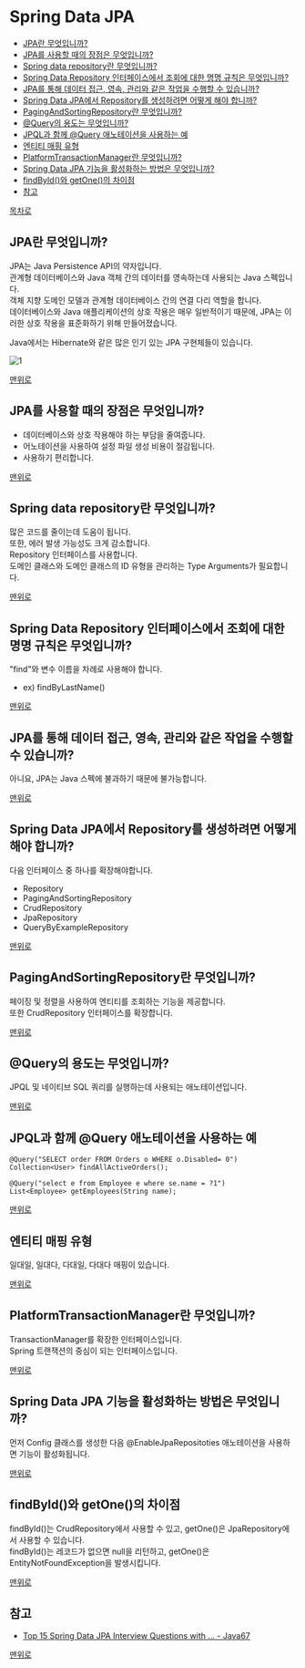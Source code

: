 # Spring Data JPA
* [JPA란 무엇입니까?](#jpa란-무엇입니까)
* [JPA를 사용할 때의 장점은 무엇입니까?]()
* [Spring data repository란 무엇입니까?]()
* [Spring Data Repository 인터페이스에서 조회에 대한 명명 규칙은 무엇입니까?]()
* [JPA를 통해 데이터 접근, 영속, 관리와 같은 작업을 수행할 수 있습니까?]()
* [Spring Data JPA에서 Repository를 생성하려면 어떻게 해야 합니까?]()
* [PagingAndSortingRepository란 무엇입니까?]()
* [@Query의 용도는 무엇입니까?]()
* [JPQL과 함께 @Query 애노테이션을 사용하는 예]()
* [엔티티 매핑 유형]()
* [PlatformTransactionManager란 무엇입니까?]()
* [Spring Data JPA 기능을 활성화하는 방법은 무엇입니까?]()
* [findById()와 getOne()의 차이점]()
* [참고](#참고)

[목차로](https://github.com/smpark1020/tech-interview#%EB%AA%A9%EC%B0%A8)

## JPA란 무엇입니까?
JPA는 Java Persistence API의 약자입니다.   
관계형 데이터베이스와 Java 객체 간의 데이터를 영속하는데 사용되는 Java 스펙입니다.   
객체 지향 도메인 모델과 관계형 데이터베이스 간의 연결 다리 역할을 합니다.   
데이터베이스와 Java 애플리케이션의 상호 작용은 매우 일반적이기 때문에, JPA는 이러한 상호 작용을 표준화하기 위해 만들어졌습니다.   

Java에서는 Hibernate와 같은 많은 인기 있는 JPA 구현체들이 있습니다.   

![1]()

[맨위로](#spring-data-jpa)

## JPA를 사용할 때의 장점은 무엇입니까?
* 데이터베이스와 상호 작용해야 하는 부담을 줄여줍니다.   
* 어노테이션을 사용하여 설정 파일 생성 비용이 절감됩니다.   
* 사용하기 편리합니다.

[맨위로](#spring-data-jpa)

## Spring data repository란 무엇입니까?
많은 코드를 줄이는데 도움이 됩니다.   
또한, 에러 발생 가능성도 크게 감소합니다.   
Repository 인터페이스를 사용합니다.   
도메인 클래스와 도메인 클래스의 ID 유형을 관리하는 Type Arguments가 필요합니다.   

[맨위로](#spring-data-jpa)

## Spring Data Repository 인터페이스에서 조회에 대한 명명 규칙은 무엇입니까?
"find"와 변수 이름을 차례로 사용해야 합니다.   
* ex) findByLastName()

[맨위로](#spring-data-jpa)

## JPA를 통해 데이터 접근, 영속, 관리와 같은 작업을 수행할 수 있습니까?
아니요, JPA는 Java 스펙에 불과하기 때문에 불가능합니다.   

[맨위로](#spring-data-jpa)

## Spring Data JPA에서 Repository를 생성하려면 어떻게 해야 합니까?
다음 인터페이스 중 하나를 확장해야합니다.   
* Repository
* PagingAndSortingRepository
* CrudRepository
* JpaRepository
* QueryByExampleRepository

[맨위로](#spring-data-jpa)

## PagingAndSortingRepository란 무엇입니까?
페이징 및 정렬을 사용하여 엔티티를 조회하는 기능을 제공합니다.   
또한 CrudRepository 인터페이스를 확장합니다.   

[맨위로](#spring-data-jpa)

## @Query의 용도는 무엇입니까?
JPQL 및 네이티브 SQL 쿼리를 실행하는데 사용되는 애노테이션입니다.   

[맨위로](#spring-data-jpa)

## JPQL과 함께 @Query 애노테이션을 사용하는 예
```
@Query("SELECT order FROM Orders o WHERE o.Disabled= 0")
Collection<User> findAllActiveOrders();
```

```
@Query("select e from Employee e where se.name = ?1") 
List<Employee> getEmployees(String name); 
```

[맨위로](#spring-data-jpa)

## 엔티티 매핑 유형
일대일, 일대다, 다대일, 다대다 매핑이 있습니다.   

[맨위로](#spring-data-jpa)

## PlatformTransactionManager란 무엇입니까?
TransactionManager를 확장한 인터페이스입니다.   
Spring 트랜잭션의 중심이 되는 인터페이스입니다.   

[맨위로](#spring-data-jpa)

## Spring Data JPA 기능을 활성화하는 방법은 무엇입니까?
먼저 Config 클래스를 생성한 다음 @EnableJpaRepositoties 애노테이션을 사용하면 기능이 활성화됩니다.   

[맨위로](#spring-data-jpa)

## findById()와 getOne()의 차이점
findById()는 CrudRepository에서 사용할 수 있고, getOne()은 JpaRepository에서 사용할 수 있습니다.   
findById()는 레코드가 없으면 null을 리턴하고, getOne()은 EntityNotFoundException을 발생시킵니다.   

[맨위로](#spring-data-jpa)

## 참고
* [Top 15 Spring Data JPA Interview Questions with ... - Java67](https://www.java67.com/2021/01/spring-data-jpa-interview-questions-answers-java.html)

[맨위로](#spring-data-jpa)
